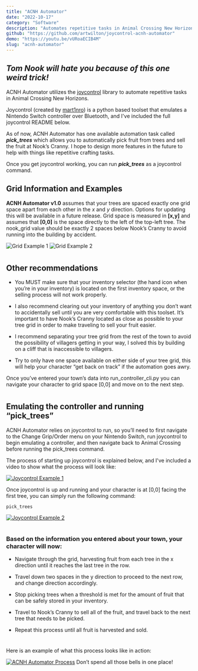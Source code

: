 ```yaml
---
title: "ACNH Automator"
date: "2022-10-17"
category: "Software"
description: "Automates repetitive tasks in Animal Crossing New Horizons using Python. The joycontrol library is used for emulating a Nintendo Switch controller over Bluetooth."
github: "https://github.com/artwilton/joycontrol-acnh-automator"
demo: "https://youtu.be/vURoaECIB4M"
slug: "acnh-automator"
---
```


## *Tom Nook will hate you because of this one weird trick!*

ACNH Automator utilizes the [joycontrol](https://github.com/mart1nro/joycontrol) library to automate repetitive tasks in Animal Crossing New Horizons.

Joycontrol (created by [mart1nro](https://github.com/mart1nro/)) is a python based toolset that emulates a Nintendo Switch controller over Bluetooth, and I've included the full joycontrol README below.

As of now, ACNH Automator has one available automation task called ***pick_trees*** which allows you to automatically pick fruit from trees and sell the fruit at Nook’s Cranny. I hope to design more features in the future to help with things like repetitive crafting tasks.

 Once you get joycontrol working, you can run ***pick_trees*** as a joycontrol command.

## Grid Information and Examples

**ACNH Automator v1.0** assumes that your trees are spaced exactly one grid space apart from each other in the *x* and *y* direction. Options for updating this will be available in a future release. Grid space is measured in **[x,y]** and assumes that **[0,0]** is the space directly to the left of the top-left tree. The nook_grid value should be exactly 2 spaces below Nook’s Cranny to avoid running into the building by accident.

![Grid Example 1](readme_assets/grid-example-01.jpg)
![Grid Example 2](readme_assets/grid-example-02.jpg)

#

## Other recommendations

- You MUST make sure that your inventory selector (the hand icon when you’re in your inventory) is located on the first inventory space, or the selling process will not work properly.

- I also recommend clearing out your inventory of anything you don’t want to accidentally sell until you are very comfortable with this toolset.
It’s important to have Nook’s Cranny located as close as possible to your tree grid in order to make traveling to sell your fruit easier.

- I recommend separating your tree grid from the rest of the town to avoid the possibility of villagers getting in your way, I solved this by building on a cliff that is inaccessible to villagers.

- Try to only have one space available on either side of your tree grid, this will help your character “get back on track” if the automation goes awry.

Once you’ve entered your town’s data into run_controller_cli.py you can navigate your character to grid space [0,0] and move on to the next step.

#

## Emulating the controller and running “pick_trees”

ACNH Automator relies on joycontrol to run, so you’ll need to first navigate to the Change Grip/Order menu on your Nintendo Switch, run joycontrol to begin emulating a controller, and then navigate back to Animal Crossing before running the pick_trees command.

The process of starting up joycontrol is explained below, and I've included a video to show what the process will look like:

[![Joycontrol Example 1](readme_assets/joycontrol-example-01.jpg)](https://youtu.be/abelJBKkvMg "Joycontrol Example 1 - Click to Watch")

Once joycontrol is up and running and your character is at [0,0] facing the first tree, you can simply run the following command:

```
pick_trees
```

[![Joycontrol Example 2](readme_assets/joycontrol-example-02.jpg)](https://youtu.be/MC1LuzBEf-4 "Joycontrol Example 2 - Click to Watch")

#

### Based on the information you entered about your town, your character will now:

- Navigate through the grid, harvesting fruit from each tree in the x direction until it reaches the last tree in the row.

- Travel down two spaces in the y direction to proceed to the next row, and change direction accordingly.

- Stop picking trees when a threshold is met for the amount of fruit that can be safely stored in your inventory.

- Travel to Nook’s Cranny to sell all of the fruit, and travel back to the next tree that needs to be picked.

- Repeat this process until all fruit is harvested and sold.

#
Here is an example of what this process looks like in action:

[![ACNH Automator Process](readme_assets/acnh-automator-process.jpg)](https://youtu.be/vURoaECIB4M "ACNH Automator Process - Click to Watch")
Don’t spend all those bells in one place!